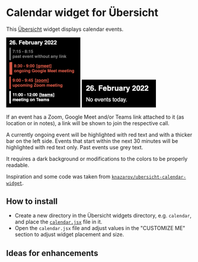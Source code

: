# Calendar widget for Übersicht

This [Übersicht](http://tracesof.net/uebersicht/) widget displays calendar events.

<img src="example.png" width="200px">
<img src="example-no-events.png" width="200px">

If an event has a Zoom, Google Meet and/or Teams link attached to it (as location or in notes), a link will be shown to join the respective call.

A currently ongoing event will be highlighted with red text and with a thicker bar on the left side.
Events that start within the next 30 minutes will be highlighted with red text only.
Past events use grey text.

It requires a dark background or modifications to the colors to be properly readable.

Inspiration and some code was taken from [`knazarov/ubersicht-calendar-widget`](https://github.com/knazarov/ubersicht-calendar-widget).

## How to install

- Create a new directory in the Übersicht widgets directory, e.g. `calendar`, and place the [`calendar.jsx`](calendar.jsx) file in it.
- Open the `calendar.jsx` file and adjust values in the "CUSTOMIZE ME" section to adjust widget placement and size.

## Ideas for enhancements

